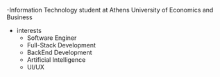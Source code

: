 -Information Technology student at Athens University of Economics and Business
- interests
  * Software Enginer
  * Full-Stack Development
  * BackEnd Development
  * Artificial Intelligence
  * UI/UX
 


